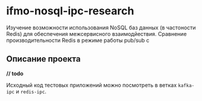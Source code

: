 # ifmo-nosql-ipc-research

Изучение возможности использования NoSQL баз данных (в частоности Redis) для обеспечения межсервисного взаимодйествия.
Сравнение производительности Redis в режиме работы pub/sub с

## Описание проекта

**// todo**

Исходный код тестовых приложений можно посмотреть в ветках `kafka-ipc` и `redis-ipc`.
